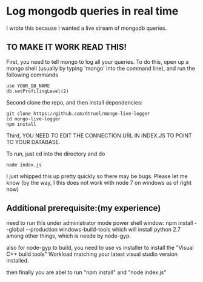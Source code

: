 # Log mongodb queries in real time
I wrote this because I wanted a live stream of mongodb queries.



## TO MAKE IT WORK READ THIS!

First, you need to tell mongo to log all your queries.
To do this, open up a mongo shell (usually by typing 'mongo' into the command line), and run the following commands
```
use YOUR_DB_NAME
db.setProfilingLevel(2)
```

Second clone the repo, and then install dependencies:
```
git clone https://github.com/dtruel/mongo-live-logger
cd mongo-live-logger
npm install
```

Third, YOU NEED TO EDIT THE CONNECTION URL IN INDEX.JS TO POINT TO YOUR DATABASE.

To run, just cd into the directory and do

```
node index.js
```

I just whipped this up pretty quickly so there may be bugs.  Please let me know (by the way, I this does not work with node 7 on windows as of right now)

## Additional prerequisite:(my experience)

need to run this under administrator mode power shell window:
npm install --global --production windows-build-tools
which will install python 2.7 among other things, which is neede by node-gyp.

also for node-gyp to build, you need to use vs installer to install the "Visual C++ build tools" Workload matching your latest visual studio version installed.

then finally you are abel to run "npm install" and "node index.js"
